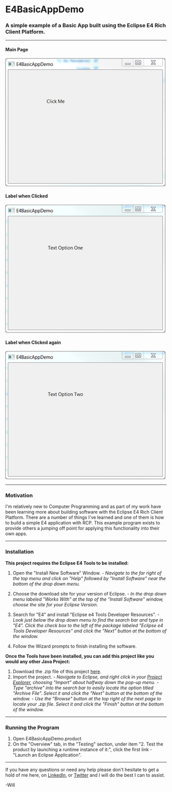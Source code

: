 # E4BasicAppDemo 
### A simple example of a Basic App built using the Eclipse E4 Rich Client Platform.

----------
#### Main Page
![Main Page](/SamplePhotos/MainPage.PNG)

#### Label when Clicked
![Wizard Page 1](/SamplePhotos/TextOptionOne.PNG)

#### Label when Clicked again
![Wizard Page 2A](/SamplePhotos/TextOptionTwo.PNG)


----------
### Motivation
I'm relatively new to Computer Programming and as part of my work have been learning more about building software with the Eclipse E4 Rich Client Platform. There are a number of things I've learned and one of them is how to build a simple E4 application with RCP. This example program exists to provide others a jumping off point for applying this functionality into their own apps.


----------
### Installation
**This project requires the Eclipse E4 Tools to be installed:**

 1. Open the "Install New Software" Window.
	 *- Navigate to the far right of the top menu and click on "Help" followed by "Install Software" near the bottom of the drop down menu.*
	 
 2. Choose the download site for your version of Eclipse.
	 *- In the drop down menu labeled "Works With" at the top of the "Install Software" window, choose the site for your Eclipse Version.*
	 
 3. Search for "E4" and install "Eclipse e4 Tools Developer Resources".
	 *- Look just below the drop down menu to find the search bar and type in "E4". Click the check box to the left of the package labeled "Eclipse e4 Tools Developer Resources" and click the "Next" button at the bottom of the window.*
	 
 4. Follow the Wizard prompts to finish installing the software.


**Once the Tools have been installed, you can add this project like you would any other Java Project:**

 1. Download the .zip file of this project [here](https://github.com/William-Lake/E4WizardDemo/archive/master.zip).
 2. Import the project.
	 *- Navigate to Eclipse, and right click in your [Project Explorer](http://help.eclipse.org/luna/topic/org.eclipse.platform.doc.user/images/Image275_project_explorer.png), choosing "Import" about halfway down the pop-up menu.* 
	 *- Type "archive" into the search bar to easily locate the option titled "Archive File". Select it and click the "Next" button at the bottom of the window.*
	 *- Use the "Browse" button at the top right of the next page to locate your .zip file. Select it and click the "Finish" button at the bottom of the window.*


----------

### Running the Program

 1. Open E4BasicAppDemo.product
 2. On the "Overview" tab, in the "Testing" section, under item "2. Test the product by launching a runtime instance of it:", click the first link - "Launch an Eclipse Application".

----------

If you have any questions or need any help please don't hesitate to get a hold of me here, on [LinkedIn](www.linkedin.com/in/william-lake-543535a5), or [Twitter](https://twitter.com/SynapseDynamo) and I will do the best I can to assist.

-Will
